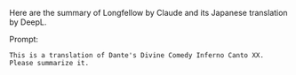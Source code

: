 Here are the summary of Longfellow by Claude and its Japanese translation by DeepL.

Prompt:

    This is a translation of Dante's Divine Comedy Inferno Canto XX. Please summarize it.
